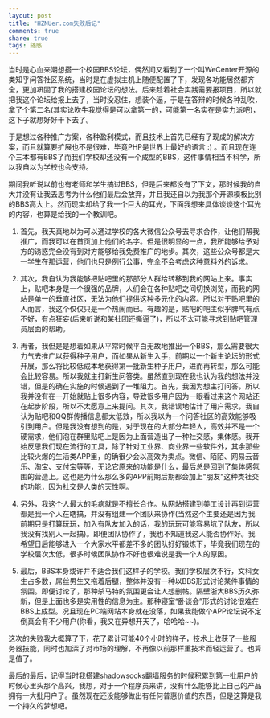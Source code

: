 ```yaml
---
layout: post
title: "HZNUer.com失败后记"
comments: true
share: true
tags: 随感
---
```




当时是心血来潮想搭一个校园BBS论坛，偶然间又看到了一个叫WeCenter开源的类知乎问答社区系统，当时是在虚拟主机上随便配置了下，发现各功能居然都齐全，更加巩固了我的搭建校园论坛的想法。后来趁着社会实践需要报项目，所以就把我这个论坛给报上去了，当时没忍住，想装个逼，于是在答辩的时候各种乱吹，拿了个第二名(其实论吹牛我觉得是可以拿第一的，可能第一名实在是实力派吧)，这下子就想好好干下去了。

于是想过各种推广方案，各种盈利模式，而且技术上首先已经有了现成的解决方案，而且就算要扩展也不是很难，毕竟PHP是世界上最好的语言 :) 。而且现在连个三本都有BBS了而我们学校却还没有一个成型的BBS，这件事情相当不科学，所以我自以为学校也会支持。

期间我听说以前也有老师和学生搞过BBS，但是后来都没有了下文，那时候我的自大并没有让我去思考为什么他们最后会放弃，并且我还自以为我那个开源模板比别的BBS高大上。然而现实却给了我一个巨大的耳光，下面我想来具体谈谈这个耳光的内容，也算是给我的一个教训吧。

1. 首先，我天真地以为可以通过学校的各大微信公众号去寻求合作，让他们帮我推广，而我可以在首页加上他们的名字。但是很明显的一点，我所能够给予对方的诱惑完全没有到对方能够给我免费推广的地步。其次，这些公众号都是大一学生在那运营，他们也只是例行公事，完全不会考虑这种意料外的诉求。

2. 其次，我自认为我能够把贴吧里的那部分人群给转移到我的网站上来。事实上，贴吧本身是一个很强的品牌，人们会在各种贴吧之间切换浏览，而我的网站是单一的垂直社区，无法为他们提供这种多元化的内容。所以对于贴吧里的人而言，我这个仅仅只是一个热闹而已。有趣的是，贴吧的吧主似乎脾气有点不好，有点狂妄(后来听说和某社团还撕逼了)，所以不太可能寻求到贴吧管理员层面的帮助。

3.  再者，我但是是想着如果从平常时候平白无故地推出一个BBS，那么需要很大力气去推广以获得种子用户，而如果从新生入手，前期以一个新生论坛的形式开展，那么将比较低成本地获得第一批新生种子用户，进而再转型，那么可能会比较容易。所以我就主打新生问答类。虽然直到现在我也认为我的想法并没错，但是的确在实施的时候遇到了一堆阻力。首先，我因为想主打问答，所以我并没有在一开始就贴上很多内容，导致很多用户因为一眼看过来这个网站还在起步阶段，所以不太愿意上来提问。其次，我错误地估计了用户需求，我自认为贴吧和QQ群传播信息都太低效，所以我以为一个问答社区的高效能够吸引到用户。但是我没有想到的是，对于现在的大部分年轻人，高效并不是一个硬需求，他们泡在群里贴吧上是因为上面营造出了一种社交感，集体感。我开始反思我们现在流行的工具，除了针对工业界、商业界一些软件外，其余那些比较火爆的生活类APP里，的确很少会以高效为卖点。微信、陌陌、网易云音乐、淘宝、支付宝等等，无论它原来的功能是什么，最后总是回到了集体感氛围的营造上。这也是为什么那么多的APP前期后期都会加上"朋友"这种类社交的功能，因为社交是人类的天性啊。

4. 另外，我这个人最大的毛病就是不擅长合作。从网站搭建到美工设计再到运营都是我一个人在瞎搞，并没有组建一个团队来协作(当然这个主要还是因为我前期只是打算玩玩，加入有队友加入的话，我的玩玩可能容易坑了队友，所以我没有找别人一起搞)。即便团队协作了，我也不知道我这人能否协作好。我希望日后能够进入一个大家水平都差不多的团队好好锻炼下，毕竟我们现在的学校层次太低，很多时候团队协作不好也很难说是我一个人的原因。

5. 最后，BBS本身或许并不适合我们这样子的学校。我们学校层次不行，文科女生占多数，屌丝男生又拖着后腿，整体并没有一种以BBS形式讨论某件事情的氛围。即便讨论了，那种杀马特的氛围更会让人想删帖。隔壁浙大BBS历久弥新，但是上面也多是实用性的信息为主。那种寝室“卧谈会”形式的讨论很难在BBS上成型。况且现在PC端网站本身就在没落，如果我能做个APP论坛说不定倒真会有不少用户(你看，我又在异想开天了，哈哈哈~~)。

这次的失败我大概算了下，花了累计可能40个小时的样子，技术上收获了一些服务器技能，同时也加深了对市场的理解，不再像以前那样重技术而轻运营了。也算是值了。

最后的最后，记得当时我搭建shadowsocks翻墙服务的时候积累到第一批用户的时候心里头那个高兴，我想，对于一个程序员来讲，没有什么能够比上自己的产品拥有一大批用户了。虽然现在还没能够做出有任何普惠价值的东西，但是这算是我一个持久的梦想吧。









